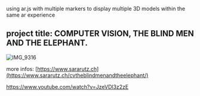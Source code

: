 

using ar.js with multiple markers to display multiple 3D models within the same ar experience

## project title: COMPUTER VISION, THE BLIND MEN AND THE ELEPHANT.

![IMG_9316](https://user-images.githubusercontent.com/87545114/132638259-7c8c0ef3-ddc5-4819-95db-4b6a95e92bf0.jpg)

more infos: [https://www.sararutz.ch](https://www.sararutz.ch/cvtheblindmenandtheelephant/)

https://www.youtube.com/watch?v=JzeVDl3z2zE
